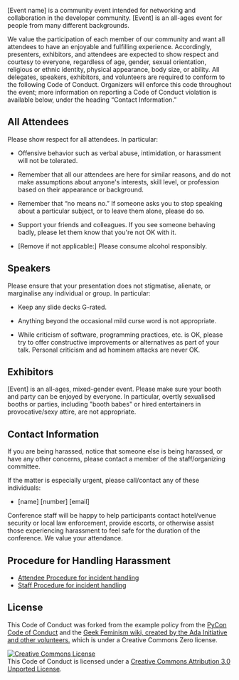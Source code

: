 [Event name] is a community event intended for networking and collaboration in the developer community. [Event] is an all-ages event for people from many different backgrounds.

We value the participation of each member of our community and want all attendees to have an enjoyable and fulfilling experience. Accordingly, presenters, exhibitors, and attendees are expected to show respect and courtesy to everyone, regardless of age, gender, sexual orientation, religious or ethnic identity, physical appearance, body size, or ability.
All delegates, speakers, exhibitors, and volunteers are required to conform to the following Code of Conduct. Organizers will enforce this code throughout the event; more information on reporting a Code of Conduct violation is available below, under the heading “Contact Information.”

All Attendees
---------------

Please show respect for all attendees. In particular:

* Offensive behavior such as verbal abuse, intimidation, or harassment will not be tolerated.

* Remember that all our attendees are here for similar reasons, and do not make assumptions about anyone's interests, skill level, or profession based on their appearance or background.

* Remember that “no means no.” If someone asks you to stop speaking about a particular subject, or to leave them alone, please do so.

* Support your friends and colleagues. If you see someone behaving badly, please let them know that you're not OK with it.

* [Remove if not applicable:] Please consume alcohol responsibly.
    
Speakers
---------

Please ensure that your presentation does not stigmatise, alienate, or marginalise any individual or group. In particular:

* Keep any slide decks G-rated.

*  Anything beyond the occasional mild curse word is not appropriate.

*  While criticism of software, programming practices, etc. is OK, please try to offer constructive improvements or alternatives as part of your talk.
    Personal criticism and ad hominem attacks are never OK.
    
Exhibitors
------------

[Event] is an all-ages, mixed-gender event. Please make sure your booth and party can be enjoyed by everyone. In particular, overtly sexualised booths or parties, including "booth babes" or hired entertainers in provocative/sexy attire, are not appropriate.


Contact Information
-------------------

If you are being harassed, notice that someone else is being harassed, or have any other concerns, please contact a member of the staff/organizing committee.

If the matter is especially urgent, please call/contact any of these individuals:

- [name] [number] [email]

Conference staff will be happy to help participants contact hotel/venue security or local law enforcement, provide escorts, or otherwise assist those experiencing harassment to feel safe for the duration of the conference. We value your attendance.

Procedure for Handling Harassment
------------------------------------------
- [Attendee Procedure for incident handling](harassment-incidents/)
- [Staff Procedure for incident handling](harassment-incidents-staff/)

License
-------

This Code of Conduct was forked from the example policy from the [PyCon Code of Conduct](https://us.pycon.org/2013/about/code-of-conduct/) and the [Geek Feminism wiki, created by the Ada Initiative and other volunteers.](http://geekfeminism.wikia.com/wiki/Conference_anti-harassment/Policy) which is under a Creative Commons Zero license. 

<a rel="license" href="http://creativecommons.org/licenses/by/3.0/"><img alt="Creative Commons License" style="border-width:0" src="http://i.creativecommons.org/l/by/3.0/88x31.png" /></a><br />This Code of Conduct is licensed under a <a rel="license" href="http://creativecommons.org/licenses/by/3.0/">Creative Commons Attribution 3.0 Unported License</a>.
